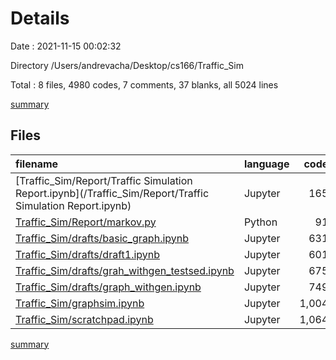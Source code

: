 # Details

Date : 2021-11-15 00:02:32

Directory /Users/andrevacha/Desktop/cs166/Traffic_Sim

Total : 8 files,  4980 codes, 7 comments, 37 blanks, all 5024 lines

[summary](results.md)

## Files
| filename | language | code | comment | blank | total |
| :--- | :--- | ---: | ---: | ---: | ---: |
| [Traffic_Sim/Report/Traffic Simulation Report.ipynb](/Traffic_Sim/Report/Traffic Simulation Report.ipynb) | Jupyter | 165 | 0 | 1 | 166 |
| [Traffic_Sim/Report/markov.py](/Traffic_Sim/Report/markov.py) | Python | 91 | 7 | 30 | 128 |
| [Traffic_Sim/drafts/basic_graph.ipynb](/Traffic_Sim/drafts/basic_graph.ipynb) | Jupyter | 631 | 0 | 1 | 632 |
| [Traffic_Sim/drafts/draft1.ipynb](/Traffic_Sim/drafts/draft1.ipynb) | Jupyter | 601 | 0 | 1 | 602 |
| [Traffic_Sim/drafts/grah_withgen_testsed.ipynb](/Traffic_Sim/drafts/grah_withgen_testsed.ipynb) | Jupyter | 675 | 0 | 1 | 676 |
| [Traffic_Sim/drafts/graph_withgen.ipynb](/Traffic_Sim/drafts/graph_withgen.ipynb) | Jupyter | 749 | 0 | 1 | 750 |
| [Traffic_Sim/graphsim.ipynb](/Traffic_Sim/graphsim.ipynb) | Jupyter | 1,004 | 0 | 1 | 1,005 |
| [Traffic_Sim/scratchpad.ipynb](/Traffic_Sim/scratchpad.ipynb) | Jupyter | 1,064 | 0 | 1 | 1,065 |

[summary](results.md)